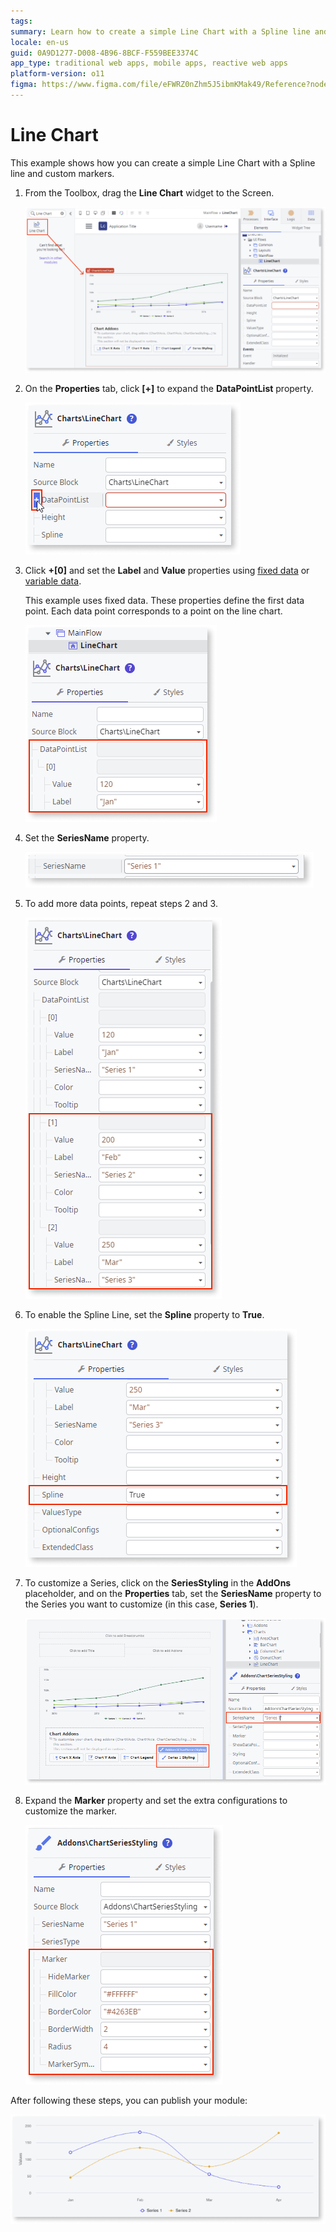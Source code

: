 ```yaml
---
tags:
summary: Learn how to create a simple Line Chart with a Spline line and custom markers in OutSystems.
locale: en-us
guid: 0A9D1277-D008-4B96-8BCF-F559BEE3374C
app_type: traditional web apps, mobile apps, reactive web apps
platform-version: o11
figma: https://www.figma.com/file/eFWRZ0nZhm5J5ibmKMak49/Reference?node-id=2421:4216
---
```


# Line Chart

This example shows how you can create a simple Line Chart with a Spline line and custom markers.

1. From the Toolbox, drag the **Line Chart** widget to the Screen.

    ![Screenshot of dragging the Line Chart widget onto the screen in OutSystems](images/chartline-drag-ss.png "Dragging Line Chart Widget")

1. On the **Properties** tab, click **[+]** to expand the **DataPointList** property.

    ![Screenshot showing the expansion of the DataPointList property in OutSystems](images/chartline-expand-ss.png "Expanding DataPointList Property")

1. Click **+[0]** and set the **Label** and **Value** properties using [fixed data](chart-data-v2.md#populate-your-chart-with-fixed-data) or [variable data](chart-data-v2.md#populate-your-chart-with-variable-data). 

    This example uses fixed data. These properties define the first data point. Each data point corresponds to a point on the line chart. 

    ![Screenshot of setting Label and Value properties for a data point in OutSystems Line Chart](images/chartline-datapoint-ss.png "Setting Data Point Properties")

1. Set the **SeriesName** property.

    ![Screenshot where the SeriesName property is being set in OutSystems Line Chart](images/chart-seriesname-ss.png "Setting SeriesName Property")

1. To add more data points, repeat steps 2 and 3.

    ![Screenshot illustrating the addition of extra data points to the Line Chart in OutSystems](images/chartline-extradatapoints-ss.png "Adding Additional Data Points")

1. To enable the Spline Line, set the **Spline** property to **True**.

    ![Screenshot showing the Spline property set to True to enable Spline Line in OutSystems Line Chart](images/chartline-spline-ss.png "Enabling Spline Line")

1. To customize a Series, click on the **SeriesStyling** in the **AddOns** placeholder, and on the **Properties** tab, set the **SeriesName** property to the Series you want to customize (in this case, **Series 1**).

    ![Screenshot of SeriesStyling customization for Series 1 in OutSystems Line Chart](images/chartline-addon-ss.png "Customizing Series with SeriesStyling")

1. Expand the **Marker** property and set the extra configurations to customize the marker.

    ![Screenshot displaying the customization options for the marker in OutSystems Line Chart](images/chartline-marker-ss.png "Customizing Chart Marker")

After following these steps, you can publish your module:

![Image of the final result of a Line Chart with a Spline line and custom markers in OutSystems](images/chartline-result.png "Final Line Chart Result")
